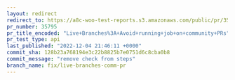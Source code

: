 ```yaml
---
layout: redirect
redirect_to: https://a8c-woo-test-reports.s3.amazonaws.com/public/pr/35795/api/index.html
pr_number: 35795
pr_title_encoded: "Live+Branches%3A+Avoid+running+job+on+community+PRs"
pr_test_type: api
last_published: "2022-12-04 21:46:11 +0000"
commit_sha: 128b23a768194e3c22b8825b7e0751d6c8cba0b8
commit_message: "remove check from steps"
branch_name: fix/live-branches-comm-pr
---
```

